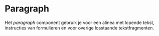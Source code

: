 # Paragraph

Het _paragraph_ component gebruik je voor een alinea met lopende tekst, instructies van formulieren en voor overige losstaande tekstfragmenten.
